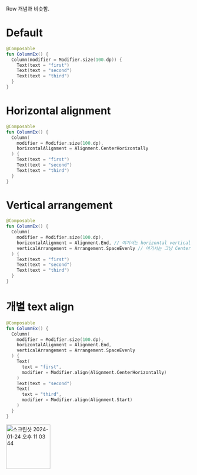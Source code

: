 Row 개념과 비슷함.

# Default
```kotlin
@Composable
fun ColumnEx() {
  Column(modifier = Modifier.size(100.dp)) {
    Text(text = "first")
    Text(text = "second")
    Text(text = "third")
  }
}
```

# Horizontal alignment
```kotlin
@Composable
fun ColumnEx() {
  Column(
    modifier = Modifier.size(100.dp),
    horizontalAlignment = Alignment.CenterHorizontally
  ) {
    Text(text = "first")
    Text(text = "second")
    Text(text = "third")
  }
}
```

# Vertical arrangement
```kotlin
@Composable
fun ColumnEx() {
  Column(
    modifier = Modifier.size(100.dp),
    horizontalAlignment = Alignment.End, // 여기서는 horizontal vertical 나눠 써야함
    verticalArrangement = Arrangement.SpaceEvenly // 여기서는 그냥 Center (horizontal, vertical)
  ) {
    Text(text = "first")
    Text(text = "second")
    Text(text = "third")
  }
}
```

# 개별 text align
```kotlin
@Composable
fun ColumnEx() {
  Column(
    modifier = Modifier.size(100.dp),
    horizontalAlignment = Alignment.End,
    verticalArrangement = Arrangement.SpaceEvenly
  ) {
    Text(
      text = "first",
      modifier = Modifier.align(Alignment.CenterHorizontally)
    )
    Text(text = "second")
    Text(
      text = "third",
      modifier = Modifier.align(Alignment.Start)
    )
  }
}
```
<img width="120" alt="스크린샷 2024-01-24 오후 11 03 44" src="https://github.com/Chaebin-Park/Chaebin-Park.github.io/assets/64880435/da1f6ebd-560f-4aad-a4a6-f7b30e9ffcf3">

